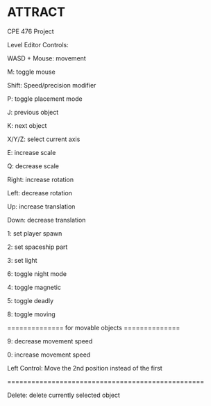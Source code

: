 # ATTRACT
CPE 476 Project

Level Editor Controls:

WASD + Mouse: movement

M: toggle mouse

Shift: Speed/precision modifier


P: toggle placement mode


J: previous object

K: next object


X/Y/Z: select current axis


E: increase scale

Q: decrease scale


Right: increase rotation

Left: decrease rotation


Up: increase translation

Down: decrease translation


1: set player spawn

2: set spaceship part

3: set light

6: toggle night mode


4: toggle magnetic

5: toggle deadly

8: toggle moving

============== for movable objects ==============

9: decrease movement speed

0: increase movement speed

Left Control: Move the 2nd position instead of the first

=================================================

Delete: delete currently selected object
